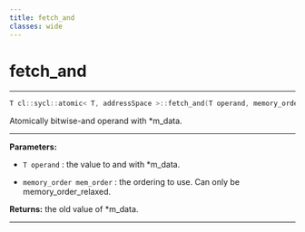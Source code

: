 ```yaml
---
title: fetch_and
classes: wide
---
```

# fetch_and

---

```cpp
T cl::sycl::atomic< T, addressSpace >::fetch_and(T operand, memory_order mem_order=memory_order::relaxed)
```


Atomically bitwise-and operand with *m_data. 


---
**Parameters:**

 - `T operand`
: the value to and with *m_data. 

 - `memory_order mem_order`
: the ordering to use. Can only be memory_order_relaxed. 

**Returns:** the old value of *m_data. 

---
